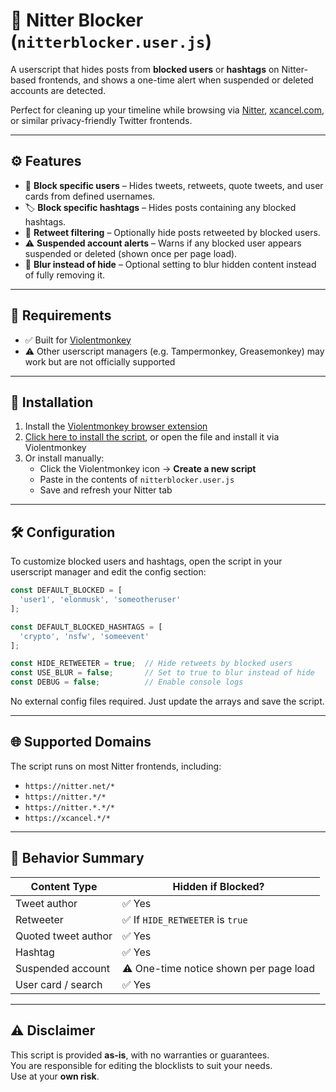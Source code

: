# 🚫 Nitter Blocker (`nitterblocker.user.js`)

A userscript that hides posts from **blocked users** or **hashtags** on Nitter-based frontends, and shows a one-time alert when suspended or deleted accounts are detected.

Perfect for cleaning up your timeline while browsing via [Nitter](https://nitter.net), [xcancel.com](https://xcancel.com), or similar privacy-friendly Twitter frontends.

---

## ⚙️ Features

- 🔕 **Block specific users** – Hides tweets, retweets, quote tweets, and user cards from defined usernames.
- 🏷️ **Block specific hashtags** – Hides posts containing any blocked hashtags.
- 🔁 **Retweet filtering** – Optionally hide posts retweeted by blocked users.
- ⚠️ **Suspended account alerts** – Warns if any blocked user appears suspended or deleted (shown once per page load).
- 🎨 **Blur instead of hide** – Optional setting to blur hidden content instead of fully removing it.

---

## 🧩 Requirements

- ✅ Built for [Violentmonkey](https://violentmonkey.github.io/)
- ⚠️ Other userscript managers (e.g. Tampermonkey, Greasemonkey) may work but are not officially supported

---

## 🚀 Installation

1. Install the [Violentmonkey browser extension](https://violentmonkey.github.io/)
2. [Click here to install the script](./nitterblocker.user.js), or open the file and install it via Violentmonkey
3. Or install manually:
   - Click the Violentmonkey icon → **Create a new script**
   - Paste in the contents of `nitterblocker.user.js`
   - Save and refresh your Nitter tab

---

## 🛠️ Configuration

To customize blocked users and hashtags, open the script in your userscript manager and edit the config section:

```js
const DEFAULT_BLOCKED = [
  'user1', 'elonmusk', 'someotheruser'
];

const DEFAULT_BLOCKED_HASHTAGS = [
  'crypto', 'nsfw', 'someevent'
];

const HIDE_RETWEETER = true;  // Hide retweets by blocked users
const USE_BLUR = false;       // Set to true to blur instead of hide
const DEBUG = false;          // Enable console logs
```

No external config files required. Just update the arrays and save the script.

---

## 🌐 Supported Domains

The script runs on most Nitter frontends, including:

- `https://nitter.net/*`
- `https://nitter.*/*`
- `https://nitter.*.*/*`
- `https://xcancel.*/*`

---

## 🔄 Behavior Summary

| Content Type         | Hidden if Blocked?                      |
|----------------------|------------------------------------------|
| Tweet author         | ✅ Yes                                   |
| Retweeter            | ✅ If `HIDE_RETWEETER` is `true`         |
| Quoted tweet author  | ✅ Yes                                   |
| Hashtag              | ✅ Yes                                   |
| Suspended account    | ⚠️ One-time notice shown per page load   |
| User card / search   | ✅ Yes                                   |

---

## ⚠️ Disclaimer

This script is provided **as-is**, with no warranties or guarantees.  
You are responsible for editing the blocklists to suit your needs.  
Use at your **own risk**.

